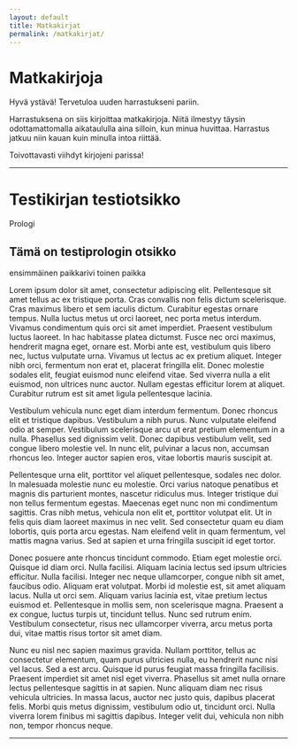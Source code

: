 ```yaml
---
layout: default
title: Matkakirjat
permalink: /matkakirjat/
---
```


# Matkakirjoja

Hyvä ystävä! Tervetuloa uuden harrastukseni pariin.

Harrastuksena on siis kirjoittaa matkakirjoja. Niitä ilmestyy täysin odottamattomalla aikataululla aina silloin, kun minua huvittaa.
Harrastus jatkuu niin kauan kuin minulla intoa riittää.

Toivottavasti viihdyt kirjojeni parissa!

<hr />

# Testikirjan testiotsikko

<span class='chapternumber'>Prologi</p>
<h2 class=='chaptername'>Tämä on testiprologin otsikko</h2>
<span class='location_one'>ensimmäinen paikkarivi</span>
<span class='location_two'>toinen paikka</span>

Lorem ipsum dolor sit amet, consectetur adipiscing elit. Pellentesque sit amet tellus ac ex tristique porta. Cras convallis non felis dictum scelerisque. Cras maximus libero et sem iaculis dictum. Curabitur egestas ornare tempus. Nulla luctus metus ut orci laoreet, nec porta metus interdum. Vivamus condimentum quis orci sit amet imperdiet. Praesent vestibulum luctus laoreet. In hac habitasse platea dictumst. Fusce nec orci maximus, hendrerit magna eget, ornare est. Morbi ante est, vestibulum quis libero nec, luctus vulputate urna. Vivamus ut lectus ac ex pretium aliquet. Integer nibh orci, fermentum non erat et, placerat fringilla elit. Donec molestie sodales elit, feugiat euismod nunc eleifend vitae. Sed viverra nulla a elit euismod, non ultrices nunc auctor. Nullam egestas efficitur lorem at aliquet. Curabitur rutrum est sit amet ligula pellentesque lacinia.

Vestibulum vehicula nunc eget diam interdum fermentum. Donec rhoncus elit et tristique dapibus. Vestibulum a nibh purus. Nunc vulputate eleifend odio at semper. Vestibulum scelerisque arcu ut erat pretium elementum in a nulla. Phasellus sed dignissim velit. Donec dapibus vestibulum velit, sed congue libero molestie vel. In nunc elit, pulvinar a lacus non, accumsan rhoncus leo. Integer auctor sapien eros, vitae lobortis mauris suscipit at.

Pellentesque urna elit, porttitor vel aliquet pellentesque, sodales nec dolor. In malesuada molestie nunc eu molestie. Orci varius natoque penatibus et magnis dis parturient montes, nascetur ridiculus mus. Integer tristique dui non tellus fermentum egestas. Maecenas eget nunc non mi condimentum sagittis. Cras nibh metus, vehicula non elit et, porttitor volutpat elit. Ut in felis quis diam laoreet maximus in nec velit. Sed consectetur quam eu diam lobortis, quis porta arcu egestas. Nam eleifend velit in quam fermentum, vel mattis magna varius. Sed at sapien et urna fringilla suscipit id eget tortor.

Donec posuere ante rhoncus tincidunt commodo. Etiam eget molestie orci. Quisque id diam orci. Nulla facilisi. Aliquam lacinia lectus sed ipsum ultricies efficitur. Nulla facilisi. Integer nec neque ullamcorper, congue nibh sit amet, faucibus odio. Aliquam erat volutpat. Morbi id molestie est, sit amet aliquam lacus. Nulla ut orci sem. Aliquam varius lacinia est, vitae pretium lectus euismod et. Pellentesque in mollis sem, non scelerisque magna. Praesent a ex congue, luctus turpis ut, tincidunt tellus. Nunc sed rutrum enim. Vestibulum consectetur, risus nec ullamcorper viverra, arcu metus porta dui, vitae mattis risus tortor sit amet diam.

Nunc eu nisl nec sapien maximus gravida. Nullam porttitor, tellus ac consectetur elementum, quam purus ultricies nulla, eu hendrerit nunc nisi vel lacus. Sed a est arcu. Quisque id purus feugiat massa fringilla facilisis. Praesent imperdiet sit amet nisl eget viverra. Phasellus sit amet nulla ornare lectus pellentesque sagittis in at sapien. Nunc aliquam diam nec risus vehicula ultricies. In massa lacus, auctor nec justo quis, dapibus placerat felis. Morbi quis metus dignissim, vestibulum odio ut, tincidunt orci. Nulla viverra lorem finibus mi sagittis dapibus. Integer velit dui, vehicula non nibh non, tempor rhoncus neque.

<hr />
